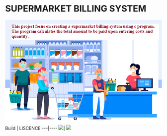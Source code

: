 # SUPERMARKET BILLING SYSTEM

![supermarket](https://github.com/malavika-m/helloworld/blob/30cdc3eee1d35f5fb3bc7020504d8778974e712d/pic_mini2.png)
Build | LISCENCE
---|----
<img src="https://img.shields.io/badge/c%2Fc%2B%2B-passing-green">| <img src="https://img.shields.io/badge/LISCENCE-MIT-yellow">
